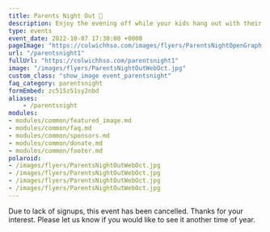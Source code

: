 ```yaml
---
title: Parents Night Out 🍿
description: Enjoy the evening off while your kids hang out with their friends at school.
type: events
event_date: 2022-10-07 17:30:00 +0000
pageImage: "https://colwichhso.com/images/flyers/ParentsNightOpenGraph.jpg"
url: "/parentsnight1"
fullUrl: "https://colwichhso.com/parentsnight1"
image: "/images/flyers/ParentsNightOutWebOct.jpg"
custom_class: "show_image event_parentsnight"
faq_category: parentsnight
formEmbed: zc515z51sy2nbd
aliases:
    - /parentsnight
modules:
- modules/common/featured_image.md
- modules/common/faq.md
- modules/common/sponsors.md
- modules/common/donate.md
- modules/common/footer.md
polaroid: 
- /images/flyers/ParentsNightOutWebOct.jpg
- /images/flyers/ParentsNightOutWebOct.jpg
- /images/flyers/ParentsNightOutWebOct.jpg
- /images/flyers/ParentsNightOutWebOct.jpg
---
```

Due to lack of signups, this event has been cancelled. Thanks for your interest. Please let us know if you would like to see it another time of year.